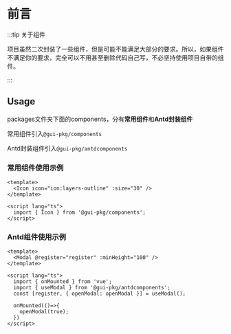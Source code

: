 # 前言

:::tip 关于组件

项目虽然二次封装了一些组件，但是可能不能满足大部分的要求。所以，如果组件不满足你的要求，完全可以不用甚至删除代码自己写，不必坚持使用项目自带的组件。

:::

## Usage

packages文件夹下面的components，分有**常用组件**和**Antd封装组件**

常用组件引入`@gui-pkg/components`

Antd封装组件引入`@gui-pkg/antdcomponents`

### 常用组件使用示例
```vue
<template>
  <Icon icon="ion:layers-outline" :size="30" />
</template>

<script lang="ts">
  import { Icon } from '@gui-pkg/components';
</script>
```

### Antd组件使用示例
```vue
<template>
  <Modal @register="register" :minHeight="100" />
</template>

<script lang="ts">
  import { onMounted } from 'vue';
  import { useModal } from '@gui-pkg/antdcomponents';
  const [register, { openModal: openModal }] = useModal();

  onMounted(()=>{
    openModal(true);
  })
</script>
```
